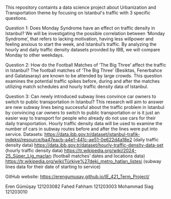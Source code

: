 This repository containts a data science project about Urbanization and Transportation theme by focusing on Istanbul's traffic with 3 specific questions.

Question 1: Does Monday Syndrome have an effect on traffic density in Istanbul? We will be investigating the possible correlation between ‘Monday Syndrome’, that refers to lacking motivation, having less willpower and feeling anxious to start the week, and Istanbul’s traffic. By analyzing the hourly and daily traffic density datasets provided by IBB, we will compare Monday to other weekdays.

Question 2: How do the Football Matches of ‘The Big Three’ affect the traffic in Istanbul? The football matches of ‘The Big Three’ (Besiktas, Fenerbahce and Galatasaray) are known to be attended by large crowds. This question examines the potential traffic spikes before, during and after the matches utilizing match schedules and hourly traffic density data of Istanbul.

Question 3: Can newly introduced subway lines convince car owners to switch to public transportation in Istanbul? This research will aim to answer are new subway lines being successful about the traffic problem in Istanbul by convincing car owners to switch to public transportation or is it just an easier way to transport for people who already do not use cars for their daily transportation. Hourly traffic density data will be used to examine the number of cars in subway routes before and after the lines were put into service. Datasets: https://data.ibb.gov.tr/dataset/istanbul-trafik-indeksi/resource/ba47eacb-a4e1-441c-ae51-0e622d4a18e2 (daily traffic density data) https://data.ibb.gov.tr/dataset/hourly-traffic-density-data-set (hourly traffic density data) https://tr.wikipedia.org/wiki/2024-25_Süper_Lig_maçları (football matches’ dates and locations data) https://tr.wikipedia.org/wiki/Türkiye%27deki_metro_hatları_listesi (subway lines data for their date of starting to service)

GitHub website: https://erengumusay.github.io/IE_421_Term_Project/

Eren Gümüşay 121203082
Fahed Fahham 121203003
Mohammad Siag 121203010
